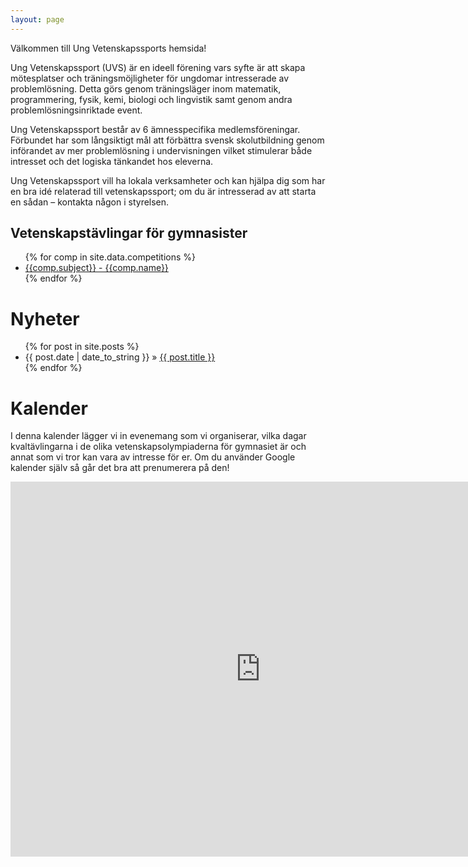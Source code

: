```yaml
---
layout: page
---
```


Välkommen till Ung Vetenskapssports hemsida!

Ung Vetenskapssport (UVS) är en ideell förening vars syfte är att skapa mötesplatser och träningsmöjligheter för ungdomar intresserade av problemlösning. Detta görs genom träningsläger inom matematik, programmering, fysik, kemi, biologi och lingvistik samt genom andra problemlösningsinriktade event.

Ung Vetenskapssport består av 6 ämnesspecifika medlemsföreningar. Förbundet har som långsiktigt mål att förbättra svensk skolutbildning genom införandet av mer problemlösning i undervisningen vilket stimulerar både intresset och det logiska tänkandet hos eleverna.

Ung Vetenskapssport vill ha lokala verksamheter och kan hjälpa dig som har en bra idé relaterad till vetenskapssport; om du är intresserad av att starta en sådan – kontakta någon i styrelsen.

## Vetenskapstävlingar för gymnasister
<ul>
{% for comp in site.data.competitions %}
<li>
<a href="{{comp.url}}">{{comp.subject}} - {{comp.name}}</a>
</li>
{% endfor %}
</ul>

# Nyheter
<ul class="posts">
    {% for post in site.posts %}
    <li><span>{{ post.date | date_to_string }}</span> &raquo; <a href="{{ post.url | prepend: site.baseurl }}">{{ post.title }}</a></li>
    {% endfor %}
</ul>

# Kalender
I denna kalender lägger vi in evenemang som vi organiserar, vilka dagar kvaltävlingarna i de olika vetenskapsolympiaderna för gymnasiet är och annat som vi tror kan vara av intresse för er. Om du använder Google kalender själv så går det bra att prenumerera på den!

<iframe src="https://calendar.google.com/calendar/embed?src=c_dc018de89b41c2214170c97cc3c4459e3973ce58a8cc99f005a66087ba5d11c9%40group.calendar.google.com&ctz=Europe%2FStockholm" style="border: 0" width="800" height="600" frameborder="0" scrolling="no"></iframe>